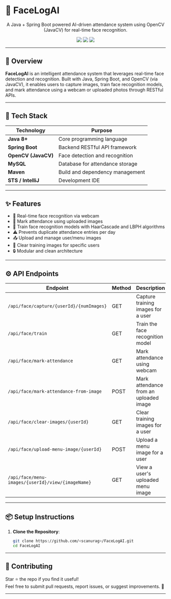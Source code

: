 # 🤖 FaceLogAI

<p align="center">
  A Java + Spring Boot powered AI-driven attendance system using OpenCV (JavaCV) for real-time face recognition.
</p>

<p align="center">
  <img src="https://img.shields.io/badge/Build-Success-brightgreen" />
  <img src="https://img.shields.io/badge/SpringBoot-3.x-blue" />
  <img src="https://img.shields.io/badge/OpenCV-JavaCV-orange" />
</p>

---

## 🧠 Overview

**FaceLogAI** is an intelligent attendance system that leverages real-time face detection and recognition. Built with Java, Spring Boot, and OpenCV (via JavaCV), it enables users to capture images, train face recognition models, and mark attendance using a webcam or uploaded photos through RESTful APIs.

---

## 🚀 Tech Stack

| Technology       | Purpose                             |
|------------------|-------------------------------------|
| **Java 8+**      | Core programming language           |
| **Spring Boot**  | Backend RESTful API framework       |
| **OpenCV (JavaCV)** | Face detection and recognition    |
| **MySQL**        | Database for attendance storage     |
| **Maven**        | Build and dependency management     |
| **STS / IntelliJ** | Development IDE                   |

---

## ✨ Features

- 🎥 Real-time face recognition via webcam
- 📸 Mark attendance using uploaded images
- 🧠 Train face recognition models with HaarCascade and LBPH algorithms
- ⚠️ Prevents duplicate attendance entries per day
- 📤 Upload and manage user/menu images
- 📂 Clear training images for specific users
- 🔒 Modular and clean architecture

---

## ⚙️ API Endpoints

| Endpoint                                   | Method | Description                              |
|--------------------------------------------|--------|------------------------------------------|
| `/api/face/capture/{userId}/{numImages}`   | GET    | Capture training images for a user       |
| `/api/face/train`                          | GET    | Train the face recognition model         |
| `/api/face/mark-attendance`                | GET    | Mark attendance using webcam             |
| `/api/face/mark-attendance-from-image`     | POST   | Mark attendance from an uploaded image   |
| `/api/face/clear-images/{userId}`          | GET    | Clear training images for a user         |
| `/api/face/upload-menu-image/{userId}`     | POST   | Upload a menu image for a user           |
| `/api/face/menu-images/{userId}/view/{imageName}` | GET | View a user's uploaded menu image |

--- 


## 📦 Setup Instructions

1. **Clone the Repository**:
   ```bash
   git clone https://github.com/<scanurag>/FaceLogAI.git
   cd FaceLogAI
 ---

## 🤝 Contributing

Star ⭐ the repo if you find it useful!  
Feel free to submit pull requests, report issues, or suggest improvements. 🚀

---

